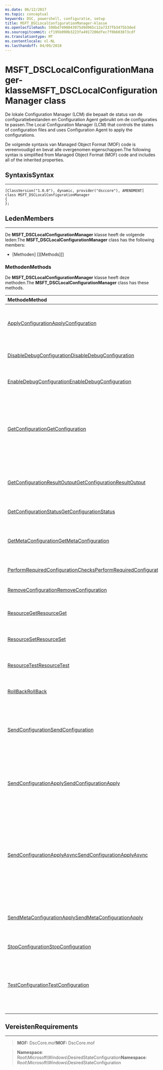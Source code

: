 ```yaml
---
ms.date: 06/12/2017
ms.topic: conceptual
keywords: DSC, powershell, configuratie, setup
title: MSFT_DSCLocalConfigurationManager-klasse
ms.openlocfilehash: 598bd7490043975d9d965c12a7337fb3475b3ded
ms.sourcegitcommit: cf195b090b3223fa4917206dfec7f0b603873cdf
ms.translationtype: MT
ms.contentlocale: nl-NL
ms.lasthandoff: 04/09/2018
---
```

# <a name="msftdsclocalconfigurationmanager-class"></a><span data-ttu-id="7b3a0-103">MSFT_DSCLocalConfigurationManager-klasse</span><span class="sxs-lookup"><span data-stu-id="7b3a0-103">MSFT_DSCLocalConfigurationManager class</span></span>

<span data-ttu-id="7b3a0-104">De lokale Configuration Manager (LCM) die bepaalt de status van de configuratiebestanden en Configuration Agent gebruikt om de configuraties te passen.</span><span class="sxs-lookup"><span data-stu-id="7b3a0-104">The Local Configuration Manager (LCM) that controls the states of configuration files and uses Configuration Agent to apply the configurations.</span></span>

<span data-ttu-id="7b3a0-105">De volgende syntaxis van Managed Object Format (MOF) code is vereenvoudigd en bevat alle overgenomen eigenschappen.</span><span class="sxs-lookup"><span data-stu-id="7b3a0-105">The following syntax is simplified from Managed Object Format (MOF) code and includes all of the inherited properties.</span></span>

## <a name="syntax"></a><span data-ttu-id="7b3a0-106">Syntaxis</span><span class="sxs-lookup"><span data-stu-id="7b3a0-106">Syntax</span></span>
------

``` syntax
[ClassVersion("1.0.0"), dynamic, provider("dsccore"), AMENDMENT]
class MSFT_DSCLocalConfigurationManager
{
};
```

## <a name="members"></a><span data-ttu-id="7b3a0-107">Leden</span><span class="sxs-lookup"><span data-stu-id="7b3a0-107">Members</span></span>
-------

<span data-ttu-id="7b3a0-108">De **MSFT_DSCLocalConfigurationManager** klasse heeft de volgende leden:</span><span class="sxs-lookup"><span data-stu-id="7b3a0-108">The **MSFT_DSCLocalConfigurationManager** class has the following members:</span></span>

-   <span data-ttu-id="7b3a0-109">[Methoden] []</span><span class="sxs-lookup"><span data-stu-id="7b3a0-109">[Methods][]</span></span>

### <a name="methods"></a><span data-ttu-id="7b3a0-110">Methoden</span><span class="sxs-lookup"><span data-stu-id="7b3a0-110">Methods</span></span>

<span data-ttu-id="7b3a0-111">De **MSFT_DSCLocalConfigurationManager** klasse heeft deze methoden.</span><span class="sxs-lookup"><span data-stu-id="7b3a0-111">The **MSFT_DSCLocalConfigurationManager** class has these methods.</span></span>

|<span data-ttu-id="7b3a0-112">Methode</span><span class="sxs-lookup"><span data-stu-id="7b3a0-112">Method</span></span> |<span data-ttu-id="7b3a0-113">Beschrijving</span><span class="sxs-lookup"><span data-stu-id="7b3a0-113">Description</span></span> |
|:--- |:---|
| [<span data-ttu-id="7b3a0-114">ApplyConfiguration</span><span class="sxs-lookup"><span data-stu-id="7b3a0-114">ApplyConfiguration</span></span>](msft-dsclocalconfigurationmanager-applyconfiguration.md)| <span data-ttu-id="7b3a0-115">Gebruik de Configuration-Agent voor de configuratie die in behandeling is.</span><span class="sxs-lookup"><span data-stu-id="7b3a0-115">Uses the Configuration Agent to apply the configuration that is pending.</span></span>|
| [<span data-ttu-id="7b3a0-116">DisableDebugConfiguration</span><span class="sxs-lookup"><span data-stu-id="7b3a0-116">DisableDebugConfiguration</span></span>](msft-dsclocalconfigurationmanager-disabledebugconfiguration.md)| <span data-ttu-id="7b3a0-117">Hiermee schakelt u foutopsporing van DSC-resource.</span><span class="sxs-lookup"><span data-stu-id="7b3a0-117">Disables DSC resource debugging.</span></span>|
| [<span data-ttu-id="7b3a0-118">EnableDebugConfiguration</span><span class="sxs-lookup"><span data-stu-id="7b3a0-118">EnableDebugConfiguration</span></span>](msft-dsclocalconfigurationmanager-enabledebugconfiguration.md)| <span data-ttu-id="7b3a0-119">Hiermee schakelt u foutopsporing van DSC-resource.</span><span class="sxs-lookup"><span data-stu-id="7b3a0-119">Enables DSC resource debugging.</span></span>|
| [<span data-ttu-id="7b3a0-120">GetConfiguration</span><span class="sxs-lookup"><span data-stu-id="7b3a0-120">GetConfiguration</span></span>](msft-dsclocalconfigurationmanager-getconfiguration.md)| <span data-ttu-id="7b3a0-121">Verzendt het configuratie-document naar het beheerde knooppunt en maakt gebruik van de **ophalen** methode van de configuratie-Agent de configuratie toepassen.</span><span class="sxs-lookup"><span data-stu-id="7b3a0-121">Sends the configuration document to the managed node and uses the **Get** method of the Configuration Agent to apply the configuration.</span></span>|
| [<span data-ttu-id="7b3a0-122">GetConfigurationResultOutput</span><span class="sxs-lookup"><span data-stu-id="7b3a0-122">GetConfigurationResultOutput</span></span>](msft-dsclocalconfigurationmanager-getconfigurationresultoutput.md)| <span data-ttu-id="7b3a0-123">Hiermee wordt de uitvoer van de Configuration-Agent met betrekking tot een specifieke taak opgehaald.</span><span class="sxs-lookup"><span data-stu-id="7b3a0-123">Gets the Configuration Agent output relating to a specific job.</span></span>|
| [<span data-ttu-id="7b3a0-124">GetConfigurationStatus</span><span class="sxs-lookup"><span data-stu-id="7b3a0-124">GetConfigurationStatus</span></span>](msft-dsclocalconfigurationmanager-getconfigurationstatus.md)| <span data-ttu-id="7b3a0-125">Haal de geschiedenis van de configuratie-status.</span><span class="sxs-lookup"><span data-stu-id="7b3a0-125">Get the configuration status history.</span></span>|
| [<span data-ttu-id="7b3a0-126">GetMetaConfiguration</span><span class="sxs-lookup"><span data-stu-id="7b3a0-126">GetMetaConfiguration</span></span>](msft-dsclocalconfigurationmanager-getmetaconfiguration.md)| <span data-ttu-id="7b3a0-127">Hiermee haalt u de LCM-instellingen die worden gebruikt voor het beheren van configuratie-Agent.</span><span class="sxs-lookup"><span data-stu-id="7b3a0-127">Gets the LCM settings that are used to control Configuration Agent.</span></span>|
| [<span data-ttu-id="7b3a0-128">PerformRequiredConfigurationChecks</span><span class="sxs-lookup"><span data-stu-id="7b3a0-128">PerformRequiredConfigurationChecks</span></span>](msft-dsclocalconfigurationmanager-performrequiredconfigurationchecks.md)| <span data-ttu-id="7b3a0-129">Start de consistentiecontrole.</span><span class="sxs-lookup"><span data-stu-id="7b3a0-129">Starts the consistency check.</span></span>|
| [<span data-ttu-id="7b3a0-130">RemoveConfiguration</span><span class="sxs-lookup"><span data-stu-id="7b3a0-130">RemoveConfiguration</span></span>](msft-dsclocalconfigurationmanager-removeconfiguration.md)| <span data-ttu-id="7b3a0-131">Hiermee verwijdert u de configuratiebestanden.</span><span class="sxs-lookup"><span data-stu-id="7b3a0-131">Removes the configuration files.</span></span>|
| [<span data-ttu-id="7b3a0-132">ResourceGet</span><span class="sxs-lookup"><span data-stu-id="7b3a0-132">ResourceGet</span></span>](msft-dsclocalconfigurationmanager-resourceget.md)| <span data-ttu-id="7b3a0-133">Rechtstreeks roept de **ophalen** methode van een DSC-resource.</span><span class="sxs-lookup"><span data-stu-id="7b3a0-133">Directly calls the **Get** method of a DSC resource.</span></span>|
| [<span data-ttu-id="7b3a0-134">ResourceSet</span><span class="sxs-lookup"><span data-stu-id="7b3a0-134">ResourceSet</span></span>](msft-dsclocalconfigurationmanager-resourceset.md)| <span data-ttu-id="7b3a0-135">Rechtstreeks roept de **ingesteld** methode van een DSC-resource.</span><span class="sxs-lookup"><span data-stu-id="7b3a0-135">Directly calls the **Set** method of a DSC resource.</span></span>|
| [<span data-ttu-id="7b3a0-136">ResourceTest</span><span class="sxs-lookup"><span data-stu-id="7b3a0-136">ResourceTest</span></span>](msft-dsclocalconfigurationmanager-resourcetest.md)| <span data-ttu-id="7b3a0-137">Rechtstreeks roept de **Test** methode van een DSC-resource.</span><span class="sxs-lookup"><span data-stu-id="7b3a0-137">Directly calls the **Test** method of a DSC resource.</span></span>|
| [<span data-ttu-id="7b3a0-138">RollBack</span><span class="sxs-lookup"><span data-stu-id="7b3a0-138">RollBack</span></span>](msft-dsclocalconfigurationmanager-rollback.md)| <span data-ttu-id="7b3a0-139">Hiermee wordt de terug naar een eerdere configuratie.</span><span class="sxs-lookup"><span data-stu-id="7b3a0-139">Rolls back to a previous configuration.</span></span>|
| [<span data-ttu-id="7b3a0-140">SendConfiguration</span><span class="sxs-lookup"><span data-stu-id="7b3a0-140">SendConfiguration</span></span>](msft-dsclocalconfigurationmanager-sendconfiguration.md)| <span data-ttu-id="7b3a0-141">Het configuratiebestand voor verzendt naar het beheerde knooppunt en wordt deze opgeslagen als een wijziging in behandeling.</span><span class="sxs-lookup"><span data-stu-id="7b3a0-141">Sends the configuration document to the managed node and saves it as a pending change.</span></span>|
| [<span data-ttu-id="7b3a0-142">SendConfigurationApply</span><span class="sxs-lookup"><span data-stu-id="7b3a0-142">SendConfigurationApply</span></span>](msft-dsclocalconfigurationmanager-sendconfigurationapply.md)| <span data-ttu-id="7b3a0-143">Het configuratiebestand voor het beheerde knooppunt verzendt en gebruik van de configuratie-Agent voor de configuratie.</span><span class="sxs-lookup"><span data-stu-id="7b3a0-143">Sends the configuration document to the managed node and uses the Configuration Agent to apply the configuration.</span></span>|
| [<span data-ttu-id="7b3a0-144">SendConfigurationApplyAsync</span><span class="sxs-lookup"><span data-stu-id="7b3a0-144">SendConfigurationApplyAsync</span></span>](msft-dsclocalconfigurationmanager-sendconfigurationapplyasync.md)| <span data-ttu-id="7b3a0-145">Het configuratie-document verzenden naar het beheerde knooppunt en start met behulp van de configuratie-Agent de configuratie toepassen.</span><span class="sxs-lookup"><span data-stu-id="7b3a0-145">Send the configuration document to the managed node and start using the Configuration Agent to apply the configuration.</span></span> <span data-ttu-id="7b3a0-146">Gebruik GetConfigurationResultOutput resultaat uitvoer ophalen.</span><span class="sxs-lookup"><span data-stu-id="7b3a0-146">Use GetConfigurationResultOutput to retrieve result output.</span></span>|
| [<span data-ttu-id="7b3a0-147">SendMetaConfigurationApply</span><span class="sxs-lookup"><span data-stu-id="7b3a0-147">SendMetaConfigurationApply</span></span>](msft-dsclocalconfigurationmanager-sendmetaconfigurationapply.md)| <span data-ttu-id="7b3a0-148">Hiermee stelt u de LCM-instellingen die worden gebruikt voor het beheren van de configuratie-Agent.</span><span class="sxs-lookup"><span data-stu-id="7b3a0-148">Sets the LCM settings that are used to control the Configuration Agent.</span></span>|
| [<span data-ttu-id="7b3a0-149">StopConfiguration</span><span class="sxs-lookup"><span data-stu-id="7b3a0-149">StopConfiguration</span></span>](msft-dsclocalconfigurationmanager-stopconfiguration.md)| <span data-ttu-id="7b3a0-150">Hiermee stopt de configuratie die wordt uitgevoerd.</span><span class="sxs-lookup"><span data-stu-id="7b3a0-150">Stops the configuration that is in progress.</span></span>|
| [<span data-ttu-id="7b3a0-151">TestConfiguration</span><span class="sxs-lookup"><span data-stu-id="7b3a0-151">TestConfiguration</span></span>](msft-dsclocalconfigurationmanager-testconfiguration.md)| <span data-ttu-id="7b3a0-152">Het configuratiebestand voor het beheerde knooppunt verzendt en controleert of de huidige configuratie op basis van het document.</span><span class="sxs-lookup"><span data-stu-id="7b3a0-152">Sends the configuration document to the managed node and verifies the current configuration against the document.</span></span>|





## <a name="requirements"></a><span data-ttu-id="7b3a0-153">Vereisten</span><span class="sxs-lookup"><span data-stu-id="7b3a0-153">Requirements</span></span>
------------
><span data-ttu-id="7b3a0-154">**MOF:** DscCore.mof</span><span class="sxs-lookup"><span data-stu-id="7b3a0-154">**MOF:** DscCore.mof</span></span>

><span data-ttu-id="7b3a0-155">**Namespace**: Root\Microsoft\Windows\DesiredStateConfiguration</span><span class="sxs-lookup"><span data-stu-id="7b3a0-155">**Namespace**: Root\Microsoft\Windows\DesiredStateConfiguration</span></span>